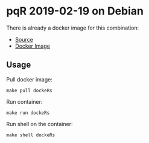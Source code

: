 # pqR 2019-02-19 on Debian

There is already a docker image for this combination:

- [Source](https://github.com/nuest/pqr-docker)
- [Docker Image](https://hub.docker.com/r/nuest/pqr)

## Usage

Pull docker image:

`make pull dockeRs`

Run container:

`make run dockeRs`

Run shell on the container:

`make shell dockeRs`
